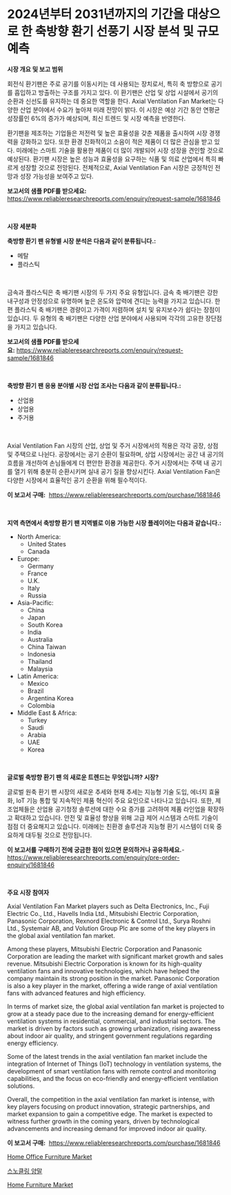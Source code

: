 <p><h1>2024년부터 2031년까지의 기간을 대상으로 한 축방향 환기 선풍기 시장 분석 및 규모 예측</h1></p><p><strong>시장 개요 및 보고 범위</strong></p>
<p><p>회전식 환기팬은 주로 공기를 이동시키는 데 사용되는 장치로서, 특히 축 방향으로 공기를 흡입하고 방출하는 구조를 가지고 있다. 이 환기팬은 산업 및 상업 시설에서 공기의 순환과 신선도를 유지하는 데 중요한 역할을 한다. Axial Ventilation Fan Market는 다양한 산업 분야에서 수요가 높아져 미래 전망이 밝다. 이 시장은 예상 기간 동안 연평균 성장률인 6%의 증가가 예상되며, 최신 트렌드 및 시장 예측을 반영한다. </p><p>환기팬을 제조하는 기업들은 저전력 및 높은 효율성을 갖춘 제품을 출시하여 시장 경쟁력을 강화하고 있다. 또한 환경 친화적이고 소음이 적은 제품이 더 많은 관심을 받고 있다. 미래에는 스마트 기술을 활용한 제품이 더 많이 개발되어 시장 성장을 견인할 것으로 예상된다. 환기팬 시장은 높은 성능과 효율성을 요구하는 식품 및 의료 산업에서 특히 빠르게 성장할 것으로 전망된다. 전체적으로, Axial Ventilation Fan 시장은 긍정적인 전망과 성장 가능성을 보여주고 있다.</p></p>
<p><strong>보고서의 샘플 PDF를 받으세요:</strong> <a href="https://www.reliableresearchreports.com/enquiry/request-sample/1681846">https://www.reliableresearchreports.com/enquiry/request-sample/1681846</a></p>
<p>&nbsp;</p>
<p><strong>시장 세분화</strong></p>
<p><strong>축방향 환기 팬 유형별 시장 분석은 다음과 같이 분류됩니다.:</strong></p>
<p><ul><li>메탈</li><li>플라스틱</li></ul></p>
<p>&nbsp;</p>
<p><p>금속과 플라스틱은 축 배기팬 시장의 두 가지 주요 유형입니다. 금속 축 배기팬은 강한 내구성과 안정성으로 유명하며 높은 온도와 압력에 견디는 능력을 가지고 있습니다. 한편 플라스틱 축 배기팬은 경량이고 가격이 저렴하며 설치 및 유지보수가 쉽다는 장점이 있습니다. 두 유형의 축 배기팬은 다양한 산업 분야에서 사용되며 각각의 고유한 장단점을 가지고 있습니다.</p></p>
<p><strong>보고서의 샘플 PDF를 받으세요:</strong>&nbsp;<a href="https://www.reliableresearchreports.com/enquiry/request-sample/1681846">https://www.reliableresearchreports.com/enquiry/request-sample/1681846</a></p>
<p>&nbsp;</p>
<p><strong> 축방향 환기 팬 응용 분야별 시장 산업 조사는 다음과 같이 분류됩니다.:</strong></p>
<p><ul><li>산업용</li><li>상업용</li><li>주거용</li></ul></p>
<p>&nbsp;</p>
<p><p>Axial Ventilation Fan 시장의 산업, 상업 및 주거 시장에서의 적용은 각각 공장, 상점 및 주택으로 나뉜다. 공장에서는 공기 순환이 필요하며, 상업 시장에서는 공간 내 공기의 흐름을 개선하여 손님들에게 더 편안한 환경을 제공한다. 주거 시장에서는 주택 내 공기를 열기 위해 충분히 순환시키며 실내 공기 질을 향상시킨다. Axial Ventilation Fan은 다양한 시장에서 효율적인 공기 순환을 위해 필수적이다.</p></p>
<p><strong>이 보고서 구매:</strong>&nbsp; <a href="https://www.reliableresearchreports.com/purchase/1681846">https://www.reliableresearchreports.com/purchase/1681846</a></p>
<p>&nbsp;</p>
<p><strong>지역 측면에서 축방향 환기 팬 지역별로 이용 가능한 시장 플레이어는 다음과 같습니다.:</strong></p>
<p><ul>
    <li>
        North America:
        <ul>
            <li>United States</li>
            <li>Canada</li>
        </ul>
    </li>
    <li>
        Europe:
        <ul>
            <li>Germany</li>
            <li>France</li>
            <li>U.K.</li>
            <li>Italy</li>
            <li>Russia</li>
        </ul>
    </li>
    <li>
        Asia-Pacific:
        <ul>
            <li>China</li>
            <li>Japan</li>
            <li>South Korea</li>
            <li>India</li>
            <li>Australia</li>
            <li>China Taiwan</li>
            <li>Indonesia</li>
            <li>Thailand</li>
            <li>Malaysia</li>
        </ul>
    </li>
    <li>
        Latin America:
        <ul>
            <li>Mexico</li>
            <li>Brazil</li>
            <li>Argentina Korea</li>
            <li>Colombia</li>
        </ul>
    </li>
    <li>
        Middle East & Africa:
        <ul>
            <li>Turkey</li>
            <li>Saudi</li>
            <li>Arabia</li>
            <li>UAE</li>
            <li>Korea</li>
        </ul>
    </li>
    </ul></p>
<p>&nbsp;</p>
<p><strong>글로벌 축방향 환기 팬 의 새로운 트렌드는 무엇입니까? 시장?</strong></p>
<p><p>글로벌 원축 환기 팬 시장의 새로운 추세와 현재 추세는 지능형 기술 도입, 에너지 효율화, IoT 기능 통합 및 지속적인 제품 혁신이 주요 요인으로 나타나고 있습니다. 또한, 제조업체들은 산업용 공기청정 솔루션에 대한 수요 증가를 고려하여 제품 라인업을 확장하고 확대하고 있습니다. 안전 및 효율성 향상을 위해 고급 제어 시스템과 스마트 기술이 점점 더 중요해지고 있습니다. 미래에는 친환경 솔루션과 지능형 환기 시스템이 더욱 중요하게 대두될 것으로 전망됩니다.</p></p>
<p><strong>이 보고서를 구매하기 전에 궁금한 점이 있으면 문의하거나 공유하세요.</strong>- <a href="https://www.reliableresearchreports.com/enquiry/pre-order-enquiry/1681846">https://www.reliableresearchreports.com/enquiry/pre-order-enquiry/1681846</a></p>
<p>&nbsp;</p>
<p><strong>주요 시장 참여자</strong></p>
<p><p>Axial Ventilation Fan Market players such as Delta Electronics, Inc., Fuji Electric Co., Ltd., Havells India Ltd., Mitsubishi Electric Corporation, Panasonic Corporation, Rexnord Electronic & Control Ltd., Surya Roshni Ltd., Systemair AB, and Volution Group Plc are some of the key players in the global axial ventilation fan market.</p><p>Among these players, Mitsubishi Electric Corporation and Panasonic Corporation are leading the market with significant market growth and sales revenue. Mitsubishi Electric Corporation is known for its high-quality ventilation fans and innovative technologies, which have helped the company maintain its strong position in the market. Panasonic Corporation is also a key player in the market, offering a wide range of axial ventilation fans with advanced features and high efficiency.</p><p>In terms of market size, the global axial ventilation fan market is projected to grow at a steady pace due to the increasing demand for energy-efficient ventilation systems in residential, commercial, and industrial sectors. The market is driven by factors such as growing urbanization, rising awareness about indoor air quality, and stringent government regulations regarding energy efficiency.</p><p>Some of the latest trends in the axial ventilation fan market include the integration of Internet of Things (IoT) technology in ventilation systems, the development of smart ventilation fans with remote control and monitoring capabilities, and the focus on eco-friendly and energy-efficient ventilation solutions.</p><p>Overall, the competition in the axial ventilation fan market is intense, with key players focusing on product innovation, strategic partnerships, and market expansion to gain a competitive edge. The market is expected to witness further growth in the coming years, driven by technological advancements and increasing demand for improved indoor air quality.</p></p>
<p><strong>이 보고서 구매:</strong>&nbsp;&nbsp;<a href="https://www.reliableresearchreports.com/purchase/1681846">https://www.reliableresearchreports.com/purchase/1681846</a></p>
<p><p><a href="https://github.com/bobicer/Market-Research-Report-List-2/blob/main/home-office-furniture-market.md">Home Office Furniture Market</a></p><p><a href="https://medium.com/@constantinvon/%EC%8A%A4%EB%85%B8%ED%81%B4%EB%A7%81-%EC%96%91%EB%A7%90-%EC%8B%9C%EC%9E%A5-%EA%B7%9C%EB%AA%A8%EB%8A%94-%EC%84%B8%EA%B3%84-%EC%82%B0%EC%97%85%EC%97%90%EC%84%9C-%EC%B5%9C%EA%B3%A0%EC%9D%98-%EB%A7%88%EC%BC%80%ED%8C%85-%EC%B1%84%EB%84%90%EC%9D%84-%EB%93%9C%EB%9F%AC%EB%83%85%EB%8B%88%EB%8B%A4-eb4c6da13336">스노클링 양말</a></p><p><a href="https://github.com/globismark/Market-Research-Report-List-2/blob/main/home-furniture-market.md">Home Furniture Market</a></p></p>

